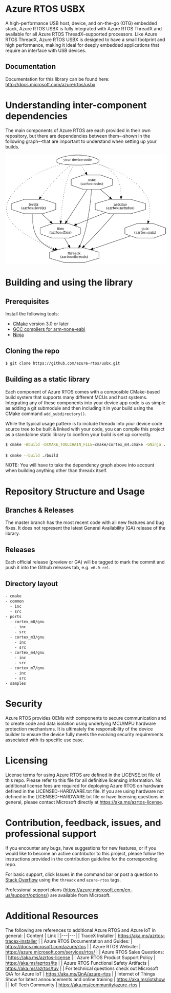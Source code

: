 # Azure RTOS USBX

A high-performance USB host, device, and on-the-go (OTG) embedded stack, Azure RTOS USBX is fully integrated with Azure RTOS ThreadX and available for all Azure RTOS ThreadX–supported processors. Like Azure RTOS ThreadX, Azure RTOS USBX is designed to have a small footprint and high performance, making it ideal for deeply embedded applications that require an interface with USB devices.

## Documentation

Documentation for this library can be found here: http://docs.microsoft.com/azure/rtos/usbx

# Understanding inter-component dependencies

The main components of Azure RTOS are each provided in their own repository, but there are dependencies between them--shown in the following graph--that are important to understand when setting up your builds.

![dependency graph](docs/deps.png)

# Building and using the library

## Prerequisites

Install the following tools:

* [CMake](https://cmake.org/download/) version 3.0 or later
* [GCC compilers for arm-none-eabi](https://developer.arm.com/tools-and-software/open-source-software/developer-tools/gnu-toolchain/gnu-rm/downloads)
* [Ninja](https://ninja-build.org/)

## Cloning the repo

```bash
$ git clone https://github.com/azure-rtos/usbx.git
```

## Building as a static library

Each component of Azure RTOS comes with a composible CMake-based build system that supports many different MCUs and host systems. Integrating any of these components into your device app code is as simple as adding a git submodule and then including it in your build using the CMake command `add_subdirectory()`.

While the typical usage pattern is to include threadx into your device code source tree to be built & linked with your code, you can compile this project as a standalone static library to confirm your build is set up correctly.

```bash
$ cmake -Bbuild -DCMAKE_TOOLCHAIN_FILE=cmake/cortex_m4.cmake -GNinja .

$ cmake --build ./build
```

NOTE: You will have to take the dependency graph above into account when building anything other than threadx itself.

# Repository Structure and Usage

## Branches & Releases

The master branch has the most recent code with all new features and bug fixes. It does not represent the latest General Availability (GA) release of the library.

## Releases

Each official release (preview or GA) will be tagged to mark the commit and push it into the Github releases tab, e.g. `v6.0-rel`.

## Directory layout

```
- cmake
- common
  - inc
  - src
- ports
  - cortex_m0/gnu
    - inc
    - src
  - cortex_m3/gnu
    - inc
    - src
  - cortex_m4/gnu
    - inc
    - src
  - cortex_m7/gnu
    - inc
    - src
- samples
```

# Security

Azure RTOS provides OEMs with components to secure communication and to create code and data isolation using underlying MCU/MPU hardware protection mechanisms. It is ultimately the responsibility of the device builder to ensure the device fully meets the evolving security requirements associated with its specific use case.

# Licensing

License terms for using Azure RTOS are defined in the LICENSE.txt file of this repo. Please refer to this file for all definitive licensing information. No additional license fees are required for deploying Azure RTOS on hardware defined in the LICENSED-HARDWARE.txt file. If you are using hardware not defined in the LICENSED-HARDWARE.txt file or have licensing questions in general, please contact Microsoft directly at https://aka.ms/azrtos-license.

# Contribution, feedback, issues, and professional support

If you encounter any bugs, have suggestions for new features, or if you would like to become an active contributor to this project, please follow the instructions provided in the contribution guideline for the corresponding repo.

For basic support, click Issues in the command bar or post a question to [Stack Overflow](http://stackoverflow.com/questions/tagged/azure-rtos+threadx) using the `threadx` and `azure-rtos` tags.

Professional support plans (https://azure.microsoft.com/en-us/support/options/) are available from Microsoft.

# Additional Resources

The following are references to additional Azure RTOS and Azure IoT in general:
| Content | Link |
|---|---|
| TraceX Installer | https://aka.ms/azrtos-tracex-installer |
| Azure RTOS Documentation and Guides: | https://docs.microsoft.com/azure/rtos |
| Azure RTOS Website: | https://azure.microsoft.com/services/rtos/ |
| Azure RTOS Sales Questions: | https://aka.ms/azrtos-license |
| Azure RTOS Product Support Policy | https://aka.ms/azrtos/lts |
| Azure RTOS Functional Safety Artifacts | https://aka.ms/azrtos/tuv |
| For technical questions check out Microsoft Q/A for Azure IoT | https://aka.ms/QnA/azure-rtos |
| Internet of Things Show for latest announcements and online training | https://aka.ms/iotshow |
| IoT Tech Community | https://aka.ms/community/azure-rtos |
